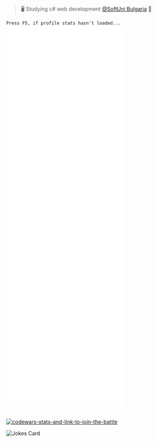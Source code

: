 > 🖥️ Studying c# web development [@SoftUni Bulgaria](https://softuni.bg) 👀

`Press F5, if profile stats hasn't loaded...`
<br />
<picture>
  <img src="/github-metrics.svg" alt="Metrics">
</picture>

<br />

<picture>
    <a href="https://codewars.com/r/N50bPQ">
      <img src="https://www.codewars.com/users/Krasipeace/badges/large" alt="codewars-stats-and-link-to-join-the-battle">
    </a>
</picture>

<br />

![Jokes Card](https://readme-jokes.vercel.app/api)


<!---
Krasipeace/Krasipeace is a ✨ special ✨ repository because its `README.md` (this file) appears on your GitHub profile.
You can click the Preview link to take a look at your changes.
--->
